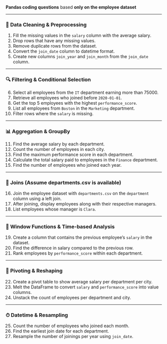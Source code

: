 **Pandas coding questions** based **only on the employee dataset**

---

### 🧹 **Data Cleaning & Preprocessing**

1. Fill the missing values in the `salary` column with the average salary.
2. Drop rows that have any missing values.
3. Remove duplicate rows from the dataset.
4. Convert the `join_date` column to datetime format.
5. Create new columns `join_year` and `join_month` from the `join_date` column.

---

### 🔍 **Filtering & Conditional Selection**

6. Select all employees from the `IT` department earning more than 75000.
7. Retrieve all employees who joined before `2020-01-01`.
8. Get the top 5 employees with the highest `performance_score`.
9. List all employees from `Boston` in the `Marketing` department.
10. Filter rows where the `salary` is missing.

---

### 📊 **Aggregation & GroupBy**

11. Find the average salary by each department.
12. Count the number of employees in each city.
13. Find the maximum performance score in each department.
14. Calculate the total salary paid to employees in the `Finance` department.
15. Find the number of employees who joined each year.

---

### 🔗 **Joins (Assume departments.csv is available)**

16. Join the employee dataset with `departments.csv` on the `department` column using a left join.
17. After joining, display employees along with their respective managers.
18. List employees whose manager is `Clara`.

---

### 🔁 **Window Functions & Time-based Analysis**

19. Create a column that contains the previous employee’s `salary` in the dataset.
20. Find the difference in salary compared to the previous row.
21. Rank employees by `performance_score` within each department.

---

### 🔀 **Pivoting & Reshaping**

22. Create a pivot table to show average salary per department per city.
23. Melt the DataFrame to convert `salary` and `performance_score` into value columns.
24. Unstack the count of employees per department and city.

---

### ⏱ **Datetime & Resampling**

25. Count the number of employees who joined each month.
26. Find the earliest join date for each department.
27. Resample the number of joinings per year using `join_date`.
